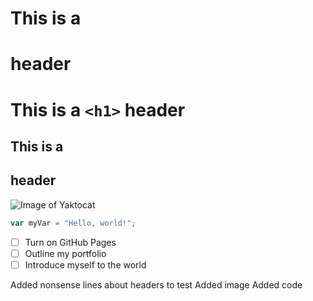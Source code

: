 # This is a <h1> header
# This is a `<h1>` header
## This is a <h2> header
![Image of Yaktocat](https://octodex.github.com/images/yaktocat.png)

``` javascript
var myVar = "Hello, world!";
```

- [ ] Turn on GitHub Pages
- [ ] Outline my portfolio
- [ ] Introduce myself to the world

Added nonsense lines about headers to test
Added image
Added code
